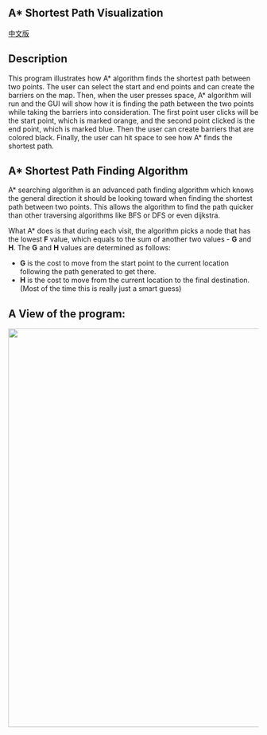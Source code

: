 ## A* Shortest Path Visualization

[中文版](https://github.com/RandomY-2/Python-GUI-Games/blob/main/A_Star_Visualization/README_CHN.md)


## Description 
This program illustrates how A* algorithm finds the shortest path between two points. The user can select the start and end points and can create the barriers on the map. Then, 
when the user presses space, A* algorithm will run and the GUI will show how it is finding the path between the two points while taking the barriers into consideration. The first 
point user clicks will be the start point, which is marked orange, and the second point clicked is the end point, which is marked blue. Then the user can create barriers that 
are colored black. Finally, the user can hit space to see how A* finds the shortest path.

## A* Shortest Path Finding Algorithm
A* searching algorithm is an advanced path finding algorithm which knows the general direction it should be looking toward when finding the shortest path between two points. This
allows the algorithm to find the path quicker than other traversing algorithms like BFS or DFS or even dijkstra.

What A* does is that during each visit, the algorithm picks a node that has the lowest **F** value, which equals to the sum of another two values - **G** and **H**. The **G** and 
**H** values are determined as follows:
  - **G** is the cost to move from the start point to the current location following the path generated to get there. 
  - **H** is the cost to move from the current location to the final destination. (Most of the time this is really just a smart guess)

## A View of the program:

<p align="center">
  <img width="700" height="800" src="https://github.com/RandomY-2/Python-GUI-Games/blob/main/A_Star_Visualization/images/sample.jpg">
</p>
